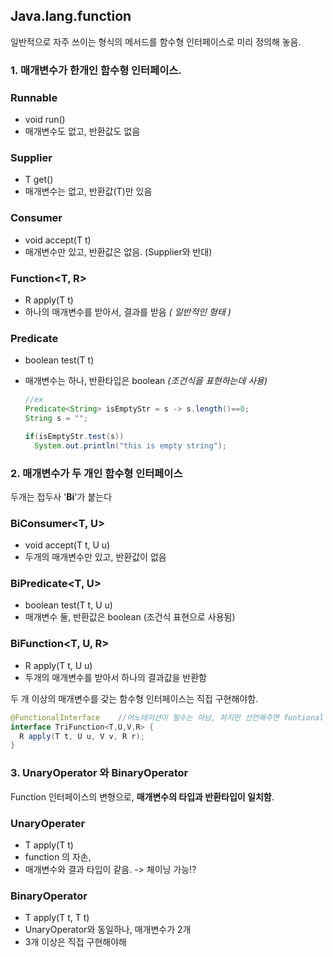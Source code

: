 ## Java.lang.function

일반적으로 자주 쓰이는 형식의 메서드를 함수형 인터페이스로 미리 정의해 놓음.



### 1. 매개변수가 한개인 함수형 인터페이스.

### Runnable

- void run()
- 매개변수도 없고, 반환값도 없음

### Supplier<T>

- T get()
- 매개변수는 없고, 반환값(T)만 있음

### Consumer<T>

- void accept(T t)
- 매개변수만 있고, 반환값은 없음. (Supplier와 반대)

### Function<T, R>

- R apply(T t)
- 하나의 매개변수를 받아서, 결과를 받음 _( 일반적인 형태 )_

### Predicate<T>

- boolean test(T t)

- 매개변수는 하나, 반환타입은 boolean _(조건식을 표현하는데 사용)_ 

  ```java
  //ex
  Predicate<String> isEmptyStr = s -> s.length()==0;
  String s = "";
  
  if(isEmptyStr.test(s))
    System.out.println("this is empty string");
  ```

  

### 2. 매개변수가 두 개인 함수형 인터페이스

두개는 접두사 '**Bi**'가 붙는다

### BiConsumer<T, U>

- void accept(T t, U u)
- 두개의 매개변수만 있고, 반환값이 없음

### BiPredicate<T, U>

- boolean test(T t, U u)
- 매개변수 둘, 반환값은 boolean (조건식 표현으로 사용됨)

### BiFunction<T, U, R>

- R apply(T t, U u)
- 두개의 매개변수를 받아서 하나의 결과값을 반환함

두 개 이상의 매개변수를 갖는 함수형 인터페이스는 직접 구현해야함.

```java
@FunctionalInterface	//어노테이션이 필수는 아님, 하지만 선언해주면 funtional interface인지 아닌지 구분해줌.
interface TriFunction<T,U,V,R> {
  R apply(T t, U u, V v, R r);
}
```



### 3. UnaryOperator 와 BinaryOperator

Function 인터페이스의 변형으로, **매개변수의 타입과 반환타입이 일치함**.

### UnaryOperater<T>

- T apply(T t)
- function 의 자손,
- 매개변수와 결과 타입이 같음. -> 체이닝 가능!?

### BinaryOperator<T>

- T apply(T t, T t)
- UnaryOperator와 동일하나, 매개변수가 2개
- 3개 이상은 직접 구현해야해



